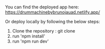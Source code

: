 You can find the deployed app here: https://drummachinebybrunojauad.netlify.app/

Or deploy locally by following the below steps:

1. Clone the repository : git clone
2. run 'npm install'
3. run 'npm run dev'
